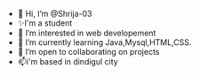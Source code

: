 - 👋 Hi, I’m @Shrija-03
- ✨I'm a student
- 👀 I’m interested in web developement
- 🌱 I’m currently learning Java,Mysql,HTML,CSS.
- 💞️ I’m open to collaborating on projects
- 📫i'm based in dindigul city
<!---
Shrija-03/Shrija-03 is a ✨ special ✨ repository because its `README.md` (this file) appears on your GitHub profile.
You can click the Preview link to take a look at your changes.
--->
